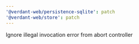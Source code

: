 ```yaml
---
'@verdant-web/persistence-sqlite': patch
'@verdant-web/store': patch
---
```


Ignore illegal invocation error from abort controller
